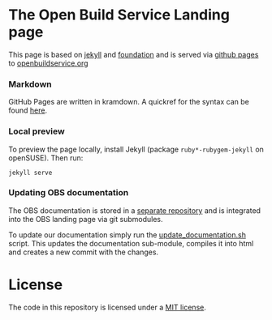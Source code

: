 The Open Build Service Landing page
===================================

This page is based on [jekyll](https://github.com/mojombo/jekyll) and [foundation](http://foundation.zurb.com/)
and is served via [github pages](http://pages.github.com/) to [openbuildservice.org](http://www.openbuildservice.org)

### Markdown

GitHub Pages are written in kramdown. A quickref for the syntax can
be found [here](https://kramdown.gettalong.org/quickref.html).

### Local preview

To preview the page locally, install Jekyll
(package `ruby*-rubygem-jekyll` on openSUSE). Then run:

```
jekyll serve
```

### Updating OBS documentation

The OBS documentation is stored in a [separate repository](https://github.com/openSUSE/obs-docu)
and is integrated into the OBS landing page via git submodules.

To update our documentation simply run the [update_documentation.sh]() script. This
updates the documentation sub-module, compiles it into html and creates a new commit
with the changes.

# License

The code in this repository is licensed under a [MIT license](LICENSE).
